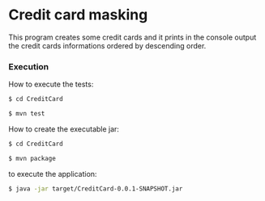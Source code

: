 Credit card masking
=========

This program creates some credit cards and it prints in the console output the credit cards informations ordered by descending order.

### Execution

How to execute the tests:

```sh
$ cd CreditCard
```

```sh
$ mvn test
```

How to create the executable jar:

```sh
$ cd CreditCard
```

```sh
$ mvn package
```

to execute the application:

```sh
$ java -jar target/CreditCard-0.0.1-SNAPSHOT.jar
```